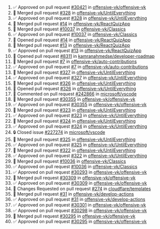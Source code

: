 <!--START_SECTION:activity-->
1. ✅ Approved on pull request [#30421](https://github.com/offensive-vk/offensive-vk/pull/30421) in [offensive-vk/offensive-vk](https://github.com/offensive-vk/offensive-vk)
2. 🎉  Merged pull request [#328](https://github.com/offensive-vk/UntilEverything/pull/328) in [offensive-vk/UntilEverything](https://github.com/offensive-vk/UntilEverything)
3. ✅ Approved on pull request [#328](https://github.com/offensive-vk/UntilEverything/pull/328) in [offensive-vk/UntilEverything](https://github.com/offensive-vk/UntilEverything)
4. 🎉  Merged pull request [#14](https://github.com/offensive-vk/ReactQuizApp/pull/14) in [offensive-vk/ReactQuizApp](https://github.com/offensive-vk/ReactQuizApp)
5. 🎉  Merged pull request [#10037](https://github.com/offensive-vk/Classics/pull/10037) in [offensive-vk/Classics](https://github.com/offensive-vk/Classics)
6. ✅ Approved on pull request [#10037](https://github.com/offensive-vk/Classics/pull/10037) in [offensive-vk/Classics](https://github.com/offensive-vk/Classics)
7. 💪 Opened pull request [#14](https://github.com/offensive-vk/ReactQuizApp/pull/14) in [offensive-vk/ReactQuizApp](https://github.com/offensive-vk/ReactQuizApp)
8. 🎉  Merged pull request [#13](https://github.com/offensive-vk/ReactQuizApp/pull/13) in [offensive-vk/ReactQuizApp](https://github.com/offensive-vk/ReactQuizApp)
9. ✅ Approved on pull request [#13](https://github.com/offensive-vk/ReactQuizApp/pull/13) in [offensive-vk/ReactQuizApp](https://github.com/offensive-vk/ReactQuizApp)
10. 💪 Opened pull request [#8311](https://github.com/kamranahmedse/developer-roadmap/pull/8311) in [kamranahmedse/developer-roadmap](https://github.com/kamranahmedse/developer-roadmap)
11. 🎉  Merged pull request [#7](https://github.com/offensive-vk/auto-contributions/pull/7) in [offensive-vk/auto-contributions](https://github.com/offensive-vk/auto-contributions)
12. ✅ Approved on pull request [#7](https://github.com/offensive-vk/auto-contributions/pull/7) in [offensive-vk/auto-contributions](https://github.com/offensive-vk/auto-contributions)
13. 🎉  Merged pull request [#327](https://github.com/offensive-vk/UntilEverything/pull/327) in [offensive-vk/UntilEverything](https://github.com/offensive-vk/UntilEverything)
14. ✅ Approved on pull request [#327](https://github.com/offensive-vk/UntilEverything/pull/327) in [offensive-vk/UntilEverything](https://github.com/offensive-vk/UntilEverything)
15. 🎉  Merged pull request [#326](https://github.com/offensive-vk/UntilEverything/pull/326) in [offensive-vk/UntilEverything](https://github.com/offensive-vk/UntilEverything)
16. 💪 Opened pull request [#326](https://github.com/offensive-vk/UntilEverything/pull/326) in [offensive-vk/UntilEverything](https://github.com/offensive-vk/UntilEverything)
17. 💬 Commented on pull request [#242866](https://github.com/microsoft/vscode/pull/242866) in [microsoft/vscode](https://github.com/microsoft/vscode)
18. 🎉  Merged pull request [#30355](https://github.com/offensive-vk/offensive-vk/pull/30355) in [offensive-vk/offensive-vk](https://github.com/offensive-vk/offensive-vk)
19. ✅ Approved on pull request [#30355](https://github.com/offensive-vk/offensive-vk/pull/30355) in [offensive-vk/offensive-vk](https://github.com/offensive-vk/offensive-vk)
20. 🎉  Merged pull request [#323](https://github.com/offensive-vk/UntilEverything/pull/323) in [offensive-vk/UntilEverything](https://github.com/offensive-vk/UntilEverything)
21. ✅ Approved on pull request [#323](https://github.com/offensive-vk/UntilEverything/pull/323) in [offensive-vk/UntilEverything](https://github.com/offensive-vk/UntilEverything)
22. 🎉  Merged pull request [#324](https://github.com/offensive-vk/UntilEverything/pull/324) in [offensive-vk/UntilEverything](https://github.com/offensive-vk/UntilEverything)
23. ✅ Approved on pull request [#324](https://github.com/offensive-vk/UntilEverything/pull/324) in [offensive-vk/UntilEverything](https://github.com/offensive-vk/UntilEverything)
24. 🔒 Closed issue [#227274](https://github.com/microsoft/vscode/issues/227274) in [microsoft/vscode](https://github.com/microsoft/vscode)
25. 🎉  Merged pull request [#325](https://github.com/offensive-vk/UntilEverything/pull/325) in [offensive-vk/UntilEverything](https://github.com/offensive-vk/UntilEverything)
26. ✅ Approved on pull request [#325](https://github.com/offensive-vk/UntilEverything/pull/325) in [offensive-vk/UntilEverything](https://github.com/offensive-vk/UntilEverything)
27. 🎉  Merged pull request [#322](https://github.com/offensive-vk/UntilEverything/pull/322) in [offensive-vk/UntilEverything](https://github.com/offensive-vk/UntilEverything)
28. ✅ Approved on pull request [#322](https://github.com/offensive-vk/UntilEverything/pull/322) in [offensive-vk/UntilEverything](https://github.com/offensive-vk/UntilEverything)
29. 🎉  Merged pull request [#10036](https://github.com/offensive-vk/Classics/pull/10036) in [offensive-vk/Classics](https://github.com/offensive-vk/Classics)
30. ✅ Approved on pull request [#10036](https://github.com/offensive-vk/Classics/pull/10036) in [offensive-vk/Classics](https://github.com/offensive-vk/Classics)
31. ✅ Approved on pull request [#30293](https://github.com/offensive-vk/offensive-vk/pull/30293) in [offensive-vk/offensive-vk](https://github.com/offensive-vk/offensive-vk)
32. 🎉  Merged pull request [#30309](https://github.com/offensive-vk/offensive-vk/pull/30309) in [offensive-vk/offensive-vk](https://github.com/offensive-vk/offensive-vk)
33. ✅ Approved on pull request [#30309](https://github.com/offensive-vk/offensive-vk/pull/30309) in [offensive-vk/offensive-vk](https://github.com/offensive-vk/offensive-vk)
34. 🔄 Changes Requested on pull request [#274](https://github.com/cloudflare/templates/pull/274) in [cloudflare/templates](https://github.com/cloudflare/templates)
35. 🎉  Merged pull request [#31](https://github.com/offensive-vk/develop-actions/pull/31) in [offensive-vk/develop-actions](https://github.com/offensive-vk/develop-actions)
36. ✅ Approved on pull request [#31](https://github.com/offensive-vk/develop-actions/pull/31) in [offensive-vk/develop-actions](https://github.com/offensive-vk/develop-actions)
37. ✅ Approved on pull request [#30301](https://github.com/offensive-vk/offensive-vk/pull/30301) in [offensive-vk/offensive-vk](https://github.com/offensive-vk/offensive-vk)
38. ✅ Approved on pull request [#30298](https://github.com/offensive-vk/offensive-vk/pull/30298) in [offensive-vk/offensive-vk](https://github.com/offensive-vk/offensive-vk)
39. 🎉  Merged pull request [#30295](https://github.com/offensive-vk/offensive-vk/pull/30295) in [offensive-vk/offensive-vk](https://github.com/offensive-vk/offensive-vk)
40. ✅ Approved on pull request [#30295](https://github.com/offensive-vk/offensive-vk/pull/30295) in [offensive-vk/offensive-vk](https://github.com/offensive-vk/offensive-vk)
<!--END_SECTION:activity-->